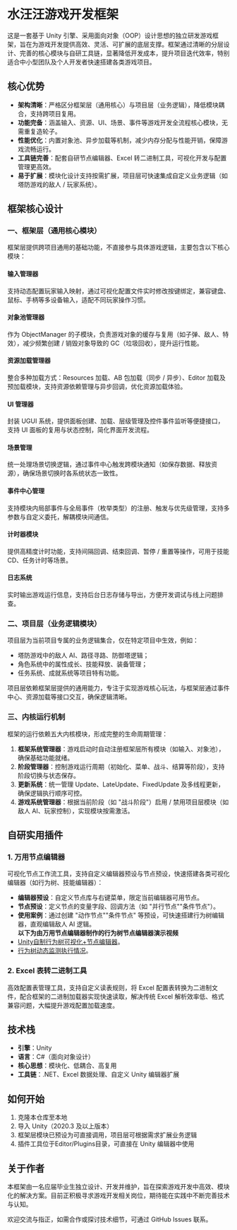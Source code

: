 # 水汪汪游戏开发框架

这是一套基于 Unity 引擎、采用面向对象（OOP）设计思想的独立研发游戏框架，旨在为游戏开发提供高效、灵活、可扩展的底层支撑。框架通过清晰的分层设计、完善的核心模块与自研工具链，显著降低开发成本，提升项目迭代效率，特别适合中小型团队及个人开发者快速搭建各类游戏项目。

## 核心优势

- **架构清晰**：严格区分框架层（通用核心）与项目层（业务逻辑），降低模块耦合，支持跨项目复用。
- **功能完备**：涵盖输入、资源、UI、场景、事件等游戏开发全流程核心模块，无需重复造轮子。
- **性能优化**：内置对象池、异步加载等机制，减少内存分配与性能开销，保障游戏流畅运行。
- **工具链完善**：配套自研节点编辑器、Excel 转二进制工具，可视化开发与配置管理更高效。
- **易于扩展**：模块化设计支持按需扩展，项目层可快速集成自定义业务逻辑（如塔防游戏的敌人 / 玩家系统）。

## 框架核心设计

### 一、框架层（通用核心模块）

框架层提供跨项目通用的基础功能，不直接参与具体游戏逻辑，主要包含以下核心模块：

#### 输入管理器
支持动态配置玩家输入映射，通过可视化配置文件实时修改按键绑定，兼容键盘、鼠标、手柄等多设备输入，适配不同玩家操作习惯。

#### 对象池管理器
作为 ObjectManager 的子模块，负责游戏对象的缓存与复用（如子弹、敌人、特效），减少频繁创建 / 销毁对象导致的 GC（垃圾回收），提升运行性能。

#### 资源加载管理器
整合多种加载方式：Resources 加载、AB 包加载（同步 / 异步）、Editor 加载及预加载模块，支持资源依赖管理与异步回调，优化资源加载体验。

#### UI 管理器
封装 UGUI 系统，提供面板创建、加载、层级管理及控件事件监听等便捷接口，支持 UI 面板的复用与状态控制，简化界面开发流程。

#### 场景管理
统一处理场景切换逻辑，通过事件中心触发跨模块通知（如保存数据、释放资源），确保场景切换时各系统状态一致性。

#### 事件中心管理
支持模块内局部事件与全局事件（枚举类型）的注册、触发与优先级管理，支持多参数与自定义委托，解耦模块间通信。

#### 计时器模块
提供高精度计时功能，支持间隔回调、结束回调、暂停 / 重置等操作，可用于技能 CD、任务计时等场景。

#### 日志系统
实时输出游戏运行信息，支持后台日志存储与导出，方便开发调试与线上问题排查。

### 二、项目层（业务逻辑模块）

项目层为当前项目专属的业务逻辑集合，仅在特定项目中生效，例如：

- 塔防游戏中的敌人 AI、路径寻路、防御塔逻辑；
- 角色系统中的属性成长、技能释放、装备管理；
- 任务系统、成就系统等项目特有功能。

项目层依赖框架层提供的通用能力，专注于实现游戏核心玩法，与框架层通过事件中心、资源加载等接口交互，确保逻辑清晰。

### 三、内核运行机制

框架的运行依赖五大内核模块，形成完整的生命周期管理：

1. **框架系统管理器**：游戏启动时自动注册框架层所有模块（如输入、对象池），确保基础功能就绪。
2. **阶段管理器**：控制游戏运行周期（初始化、菜单、战斗、结算等阶段），支持阶段切换与状态保存。
3. **更新系统**：统一管理 Update、LateUpdate、FixedUpdate 及多线程更新，确保逻辑执行顺序可控。
4. **游戏系统管理器**：根据当前阶段（如 "战斗阶段"）启用 / 禁用项目层模块（如敌人 AI、玩家控制），实现模块按需激活。

## 自研实用插件

### 1. 万用节点编辑器

可视化节点工作流工具，支持自定义编辑器预设与节点预设，快速搭建各类可视化编辑器（如行为树、技能编辑器）：

- **编辑器预设**：自定义节点库与右键菜单，限定当前编辑器可用节点。
- **节点预设**：定义节点的变量字段、回调方法（如 "并行节点""条件节点"）。
- **使用案例**：通过创建 "动作节点""条件节点" 等预设，可快速搭建行为树编辑器，直观编辑敌人 AI 逻辑。
  <br> **以下为由万用节点编辑器制作的行为树节点编辑器演示视频**
-  [Unity自制行为树可视化+节点编辑器](https://www.bilibili.com/video/BV1YD421571w/)。
-  [行为树动态监测执行情况](https://www.bilibili.com/video/BV1cZ421B7Zk/)。
### 2. Excel 表转二进制工具

高效配置表管理工具，支持自定义读表规则，将 Excel 配置表转换为二进制文件，配合框架的二进制加载器实现快速读取，解决传统 Excel 解析效率低、格式兼容问题，大幅提升游戏配置加载速度。

## 技术栈

- **引擎**：Unity
- **语言**：C#（面向对象设计）
- **核心思想**：模块化、低耦合、高复用
- **工具链**：.NET、Excel 数据处理、自定义 Unity 编辑器扩展

## 如何开始

1. 克隆本仓库至本地
2. 导入 Unity（2020.3 及以上版本）
3. 框架层模块已预设为可直接调用，项目层可根据需求扩展业务逻辑
4. 插件工具位于Editor/Plugins目录，可直接在 Unity 编辑器中使用

## 关于作者

本框架由一名应届毕业生独立设计、开发并维护，旨在探索游戏开发中高效、模块化的解决方案。目前正积极寻求游戏开发相关岗位，期待能在实践中不断完善技术与认知。

欢迎交流与指正，如需合作或探讨技术细节，可通过 GitHub Issues 联系。
